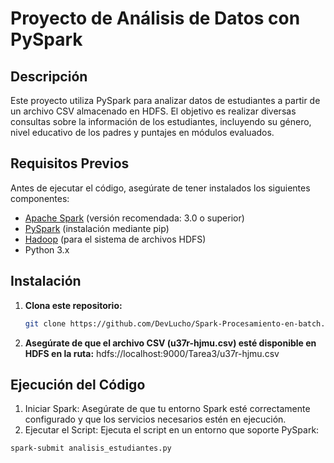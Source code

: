# Proyecto de Análisis de Datos con PySpark

## Descripción

Este proyecto utiliza PySpark para analizar datos de estudiantes a partir de un archivo CSV almacenado en HDFS. El objetivo es realizar diversas consultas sobre la información de los estudiantes, incluyendo su género, nivel educativo de los padres y puntajes en módulos evaluados.

## Requisitos Previos

Antes de ejecutar el código, asegúrate de tener instalados los siguientes componentes:

- [Apache Spark](https://spark.apache.org/) (versión recomendada: 3.0 o superior)
- [PySpark](https://pypi.org/project/pyspark/) (instalación mediante pip)
- [Hadoop](https://hadoop.apache.org/) (para el sistema de archivos HDFS)
- Python 3.x

## Instalación

1. **Clona este repositorio:**
   ```bash
   git clone https://github.com/DevLucho/Spark-Procesamiento-en-batch.git

2. **Asegúrate de que el archivo CSV (u37r-hjmu.csv) esté disponible en HDFS en la ruta:**
  hdfs://localhost:9000/Tarea3/u37r-hjmu.csv

## Ejecución del Código

1. Iniciar Spark: Asegúrate de que tu entorno Spark esté correctamente configurado y que los servicios necesarios estén en ejecución.
2. Ejecutar el Script: Ejecuta el script en un entorno que soporte PySpark:
  ```bash
  spark-submit analisis_estudiantes.py
